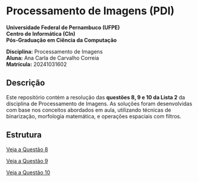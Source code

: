 # Processamento de Imagens (PDI)

**Universidade Federal de Pernambuco (UFPE)**  
**Centro de Informática (CIn)**  
**Pós-Graduação em Ciência da Computação**  

**Disciplina:** Processamento de Imagens  
**Aluna:** Ana Carla de Carvalho Correia  
**Matrícula:** 20241031602  

## Descrição

Este repositório contém a resolução das **questões 8, 9 e 10 da Lista 2** da disciplina de Processamento de Imagens. As soluções foram desenvolvidas com base nos conceitos abordados em aula, utilizando técnicas de binarização, morfologia matemática, e operações espaciais com filtros.

## Estrutura

[Veja a Questão 8](Questao8.ipynb)

[Veja a Questão 9](Questao9.ipynb)

[Veja a Questão 10](Questao10.ipynb)

